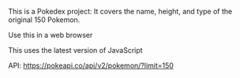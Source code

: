 This is a Pokedex project:
It covers the name, height, and type of the original 150 Pokemon. 

Use this in a web browser

This uses the latest version of JavaScript

API:
https://pokeapi.co/api/v2/pokemon/?limit=150